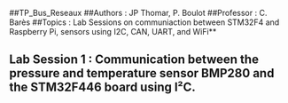 ##TP_Bus_Reseaux
##Authors : JP Thomar, P. Boulot
##Professor : C. Barès
##Topics : Lab Sessions on communiaction between STM32F4 and Raspberry Pi, sensors using I2C, CAN, UART, and WiFi**

##  Lab Session 1 : Communication between the pressure and temperature sensor BMP280 and the STM32F446 board using I²C. ##
